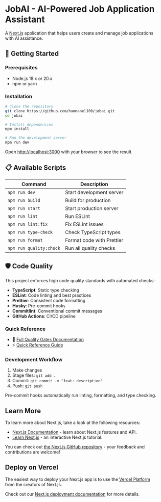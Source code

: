 # JobAI - AI-Powered Job Application Assistant

A [Next.js](https://nextjs.org) application that helps users create and manage job applications with AI assistance.

## 🚀 Getting Started

### Prerequisites

- Node.js 18.x or 20.x
- npm or yarn

### Installation

```bash
# Clone the repository
git clone https://github.com/hannanel100/jobai.git
cd jobai

# Install dependencies
npm install

# Run the development server
npm run dev
```

Open [http://localhost:3000](http://localhost:3000) with your browser to see the result.

## 📋 Available Scripts

| Command                 | Description               |
| ----------------------- | ------------------------- |
| `npm run dev`           | Start development server  |
| `npm run build`         | Build for production      |
| `npm run start`         | Start production server   |
| `npm run lint`          | Run ESLint                |
| `npm run lint:fix`      | Fix ESLint issues         |
| `npm run type-check`    | Check TypeScript types    |
| `npm run format`        | Format code with Prettier |
| `npm run quality:check` | Run all quality checks    |

## 🛡️ Code Quality

This project enforces high code quality standards with automated checks:

- **TypeScript**: Static type checking
- **ESLint**: Code linting and best practices
- **Prettier**: Consistent code formatting
- **Husky**: Pre-commit hooks
- **Commitlint**: Conventional commit messages
- **GitHub Actions**: CI/CD pipeline

### Quick Reference

- 📖 [Full Quality Gates Documentation](docs/QUALITY_GATES.md)
- ⚡ [Quick Reference Guide](docs/QUICK_REFERENCE.md)

### Development Workflow

1. Make changes
2. Stage files: `git add .`
3. Commit: `git commit -m "feat: description"`
4. Push: `git push`

Pre-commit hooks automatically run linting, formatting, and type checking.

## Learn More

To learn more about Next.js, take a look at the following resources:

- [Next.js Documentation](https://nextjs.org/docs) - learn about Next.js features and API.
- [Learn Next.js](https://nextjs.org/learn) - an interactive Next.js tutorial.

You can check out [the Next.js GitHub repository](https://github.com/vercel/next.js) - your feedback and contributions are welcome!

## Deploy on Vercel

The easiest way to deploy your Next.js app is to use the [Vercel Platform](https://vercel.com/new?utm_medium=default-template&filter=next.js&utm_source=create-next-app&utm_campaign=create-next-app-readme) from the creators of Next.js.

Check out our [Next.js deployment documentation](https://nextjs.org/docs/app/building-your-application/deploying) for more details.
